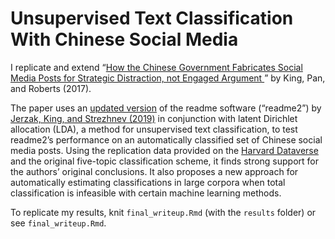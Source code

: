 # Unsupervised Text Classification With Chinese Social Media

I replicate and extend “[How the Chinese Government Fabricates Social Media Posts for Strategic Distraction, not Engaged Argument
](https://gking.harvard.edu/50c)” by King, Pan, and Roberts (2017).

The paper uses an [updated version](https://github.com/iqss-research/readme-software) of the readme software (“readme2”) by [Jerzak, King, and Strezhnev (2019)](https://gking.harvard.edu/words) in conjunction with latent Dirichlet allocation (LDA), a method for unsupervised text classification, to test readme2’s performance on an automatically classified set of Chinese social media posts. Using the replication data provided on the [Harvard Dataverse](https://dataverse.harvard.edu/dataset.xhtml?persistentId=doi:10.7910/DVN/QSZMPD) and the original five-topic classification scheme, it finds strong support for the authors’ original conclusions. It also proposes a new approach for automatically estimating classifications in large corpora when total classification is infeasible with certain machine learning methods.

To replicate my results, knit `final_writeup.Rmd` (with the `results` folder) or see `final_writeup.Rmd`.
